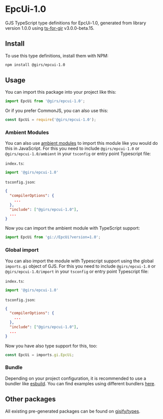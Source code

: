 
# EpcUi-1.0

GJS TypeScript type definitions for EpcUi-1.0, generated from library version 1.0.0 using [ts-for-gir](https://github.com/gjsify/ts-for-gir) v3.0.0-beta.15.

## Install

To use this type definitions, install them with NPM:
```bash
npm install @girs/epcui-1.0
```

## Usage

You can import this package into your project like this:
```ts
import EpcUi from '@girs/epcui-1.0';
```

Or if you prefer CommonJS, you can also use this:
```ts
const EpcUi = require('@girs/epcui-1.0');
```

### Ambient Modules

You can also use [ambient modules](https://github.com/gjsify/ts-for-gir/tree/main/packages/cli#ambient-modules) to import this module like you would do this in JavaScript.
For this you need to include `@girs/epcui-1.0` or `@girs/epcui-1.0/ambient` in your `tsconfig` or entry point Typescript file:

`index.ts`:
```ts
import '@girs/epcui-1.0'
```

`tsconfig.json`:
```json
{
  "compilerOptions": {
    ...
  },
  "include": ["@girs/epcui-1.0"],
  ...
}
```

Now you can import the ambient module with TypeScript support: 

```ts
import EpcUi from 'gi://EpcUi?version=1.0';
```


### Global import

You can also import the module with Typescript support using the global `imports.gi` object of GJS.
For this you need to include `@girs/epcui-1.0` or `@girs/epcui-1.0/import` in your `tsconfig` or entry point Typescript file:

`index.ts`:
```ts
import '@girs/epcui-1.0'
```

`tsconfig.json`:
```json
{
  "compilerOptions": {
    ...
  },
  "include": ["@girs/epcui-1.0"],
  ...
}
```

Now you have also type support for this, too:

```ts
const EpcUi = imports.gi.EpcUi;
```

### Bundle

Depending on your project configuration, it is recommended to use a bundler like [esbuild](https://esbuild.github.io/). You can find examples using different bundlers [here](https://github.com/gjsify/ts-for-gir/tree/main/examples).

## Other packages

All existing pre-generated packages can be found on [gjsify/types](https://github.com/gjsify/types).

